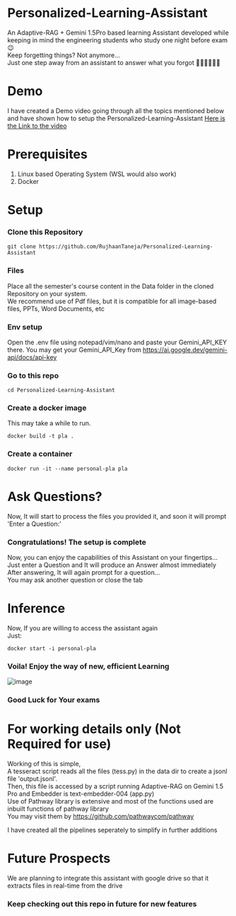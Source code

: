 # Personalized-Learning-Assistant
An Adaptive-RAG + Gemini 1.5Pro based learning Assistant developed while keeping in mind the engineering students who study one night before exam 😉  
Keep forgetting things? Not anymore...  
Just one step away from an assistant to answer what you forgot 🏃‍➡️🏃‍➡️🏃‍➡️  
# Demo
I have created a Demo video going through all the topics mentioned below and have shown how to setup the Personalized-Learning-Assistant
[Here is the Link to the video](https://go.screenpal.com/watch/cZ6ercVWeQP)
# Prerequisites
1. Linux based Operating System (WSL would also work)
2. Docker
# Setup
### Clone this Repository  
``` linux/wsl
git clone https://github.com/RujhaanTaneja/Personalized-Learning-Assistant
```
### Files
Place all the semester's course content in the Data folder in the cloned Repository on your system.  
We recommend use of Pdf files, but it is compatible for all image-based files, PPTs, Word Documents, etc
### Env setup
Open the .env file using notepad/vim/nano and paste your Gemini_API_KEY there.
You may get your Gemini_API_Key from https://ai.google.dev/gemini-api/docs/api-key
### Go to this repo
``` linux/wsl
cd Personalized-Learning-Assistant
```

### Create a docker image
This may take a while to run. 
``` linux/wsl
docker build -t pla .
```
### Create a container
``` linux/wsl
docker run -it --name personal-pla pla
```
# Ask Questions?  
Now, It will start to process the files you provided it, and soon it will prompt 'Enter a Question:'
### Congratulations! The setup is complete
Now, you can enjoy the capabilities of this Assistant on your fingertips...  
Just enter a Question and It will produce an Answer almost immediately  
After answering, It will again prompt for a question...  
You may ask another question or close the tab
# Inference 
Now, If you are willing to access the assistant again  
Just:
``` linux/WSL
docker start -i personal-pla
```
### Voila! Enjoy the way of new, efficient Learning
![image](https://github.com/user-attachments/assets/0d7fdb0d-48b7-4d49-89e1-24d7bdcacbb7)

### Good Luck for Your exams


# For working details only (Not Required for use)
Working of this is simple,   
A tesseract script reads all the files (tess.py) in the data dir to create a jsonl file 'output.jsonl'.  
Then, this file is accessed by a script running Adaptive-RAG on Gemini 1.5 Pro and Embedder is text-embedder-004 (app.py)  
Use of Pathway library is extensive and most of the functions used are inbuilt functions of pathway library  
You may visit them by https://github.com/pathwaycom/pathway  

I have created all the pipelines seperately to simplify in further additions
# Future Prospects
We are planning to integrate this assistant with google drive so that it extracts files in real-time from the drive
### Keep checking out this repo in future for new features
